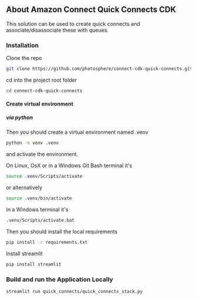 ## About Amazon Connect Quick Connects CDK
This solution can be used to create quick connects and associate/disassociate these with queues.

### Installation

Clone the repo

```bash
git clone https://github.com/photosphere/connect-cdk-quick-connects.git
```

cd into the project root folder

```bash
cd connect-cdk-quick-connects
```

#### Create virtual environment

##### via python

Then you should create a virtual environment named .venv

```bash
python -m venv .venv
```

and activate the environment.

On Linux, OsX or in a Windows Git Bash terminal it's

```bash
source .venv/Scripts/activate
```

or alternatively

```bash
source .venv/bin/activate
```

In a Windows terminal it's

```bash
.venv/Scripts/activate.bat
```

Then you should install the local requirements

```bash
pip install -r requirements.txt
```

Install streamlit

```bash
pip install streamlit
```

### Build and run the Application Locally

```bash
streamlit run quick_connects/quick_connects_stack.py
```